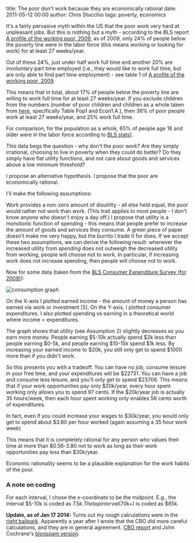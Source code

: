 title: The poor don't work because they are economically rational
date: 2011-05-12 00:00
author: Chris Stucchio
tags: poverty, economics



It's a fairly pervasive myth within the US that the poor work very hard at unpleasant jobs. But this is nothing but a myth - according to the BLS report [A profile of the working poor, 2009](http://www.bls.gov/cps/cpswp2009.pdf), as of 2009, only 24% of people below the poverty line were in the labor force (this means working or looking for work) for at least 27 weeks/year.

Out of these 24%, just under half work full time and another 20% are involuntary part time employed (i.e., they would like to work full time, but are only able to find part time employment) - see table 1 of [A profile of the working poor, 2009](http://www.bls.gov/cps/cpswp2009.pdf).

This means that in total, about 17% of people below the poverty line are willing to work full time for at least 27 weeks/year. If you exclude children from the numbers (number of poor children and children as a whole taken from [here](ftp://ftp.bls.gov/pub/special.requests/ce/standard/2009/income.txt), specifically Table Pop1 and Econ1.A.), then 36% of poor people work at least 27 weeks/year, and 25% work full time.

For comparison, for the population as a whole, 65% of people age 16 and older were in the labor force according to [BLS stats](http://data.bls.gov/timeseries/LNS11300000)].

This data begs the question - why don't the poor work? Are they simply irrational, choosing to live in poverty when they could do better? Do they simply have flat utility functions, and not care about goods and services above a low minimum threshold?

I propose an alternative hypothesis. I propose that the poor are economically rational.

I'll make the following assumptions:

Work provides a non-zero amount of disutility - all else held equal, the poor would rather not work than work. (This trait applies to most people - I don't know anyone who doesn't enjoy a day off.)
I propose that utility is a monotonic function of spending - this means that people prefer to increase the amount of goods and services they consume. A green piece of paper doesn't make me very happy, but the burrito I trade it for does.
If we accept these two assumptions, we can derive the following result: whenever the increased utility from *spending* does not outweigh the decreased utility from working, people will choose not to work. In particular, if increasing work does not increase spending, then people will choose not to work.

Now for some data (taken from the [BLS Consumer Expenditure Survey (for 2009)](ftp://ftp.bls.gov/pub/special.requests/ce/standard/2009/income.txt)):

![consumption graph](/blog_media/2011/why_the_poor_dont_work/spending_vs_earning.png)

On the X-axis I plotted earned income - the amount of money a person has earned via work or investment [5].  On the Y-axis, I plotted consumer expenditures. I also plotted spending vs earning in a theoretical world where income = expenditures.

The graph shows that utility (see Assumption 2) slightly decreases as you earn more money. People earning $5-10k actually spend $2k less than people earning $0-5k, and people earning $10-15k spend $1k less. By increasing your earned income to $20k, you still only get to spend $1000 more than if you didn't work.

So this presents you with a tradeoff. You can have no job, consume leisure in your free time, and your expenditures will be $22731. You can have a job and consume less leisure, and you'll only get to spend $23706. This means that if your work opportunities pay only $20k/year, every hour spent working only allows you to spend 97 cents. If the $20k/year job is actually 35 hours/week, then each hour spent working only enables 56 cents worth of expenditures.

In fact, even if you could increase your wages to $30k/year, you would only get to spend about $3.80 per hour worked (again assuming a 35 hour work week)

This means that it is completely rational for any person who values their time at more than $0.56-3.80 not to work as long as their work opportunities pay less than $30k/year.

Economic rationality seems to be a plausible explanation for the work habits of the poor.


### A note on coding

For each interval, I chose the x-coordinate to be the midpoint. E.g., the interval $5-10k is coded as $7.5k. The top interval ($70k+) is coded as $85k.

**Update, as of Jan 17 2014:** Turns out my rough calculations were in the [right ballpark](/blog/2014/why_the_poor_dont_work_redux.html). Apparently a year after I wrote that the CBO did more careful calculations, and they are in general agreement. [CBO report](http://www.cbo.gov/sites/default/files/cbofiles/attachments/11-15-2012-MarginalTaxRates.pdf) and John Cochrane's [blogspam version](http://johnhcochrane.blogspot.co.uk/2012/11/taxes-and-cliffs.html).
